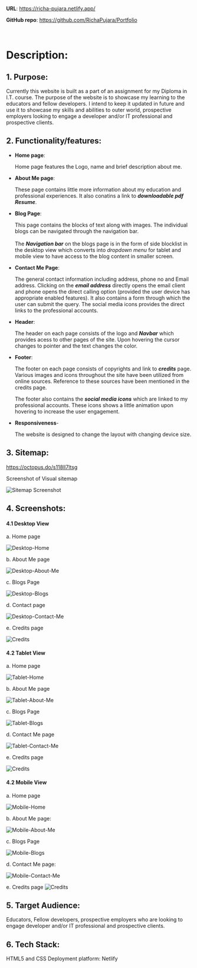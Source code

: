 **URL**: https://richa-pujara.netlify.app/  

**GitHub repo**: https://github.com/RichaPujara/Portfolio

<br>

# Description:

## 1. Purpose: 
   
   Currently this website is built as a part of an assignment for my Diploma in I.T. course. The purpose of the website is to showcase my learning to the educators and fellow developers. I intend to keep it updated in future and use it to showcase my skills and abilities to outer world, prospective employers looking to engage a developer and/or IT professional and prospective clients.


## 2. Functionality/features:

   - **Home page**: 
      
      Home page features the Logo, name and brief description about me. 

   - **About Me page**:

      These page contains little more information about my education and professional experiences. It also conatins a link to ***downloadable pdf Resume***.

   - **Blog Page**:

      This page contains the blocks of text along with images. The individual blogs can be navigated through the navigation bar.  
      <br>
      The ***Navigation bar*** on the blogs page is in the form of side blocklist in the desktop view which converts into *dropdown menu* for tablet and mobile view to have access to the blog content in smaller screen. 

   - **Contact Me Page**:

      The general contact information including address, phone no and Email address. Clicking on the ***email address*** directly opens the email client and phone opens the direct calling option (provided the user device has appropriate enabled features).  It also contains a form through which the user can submit the query. The social media icons provides the direct links to the professional accounts.
      

   - **Header**:

      The header on each page consists of the logo and ***Navbar*** which provides acess to other pages of the site. Upon hovering the cursor changes to pointer and the text changes the color. 

   - **Footer**:

      The footer on each page consists of copyrights and link to ***credits*** page. Various images and icons throughout the site have been utilized from online sources. Reference to these sources have been mentioned in the credits page. 

      The footer also contains the ***social media icons*** which are linked to my professional accounts. These icons shows a little animation upon hovering to increase the user engagement.

   - **Responsiveness**- 

      The website is designed to change the layout with changing device size. 


## 3. Sitemap:

   https://octopus.do/s118ll7ltsg

   Screenshot of Visual sitemap

   ![Sitemap Screenshot](docs/Sitemap%20screenshot.png)


## 4. Screenshots:

   #### 4.1 Desktop View

   a. Home page

   ![Desktop-Home](docs/Desktop-Home.png)

   b. About Me page

   ![Desktop-About-Me](docs/Desktop-About-Me.png)

   c. Blogs Page

   ![Desktop-Blogs](docs/Desktop-Blogs.png)

   d. Contact page

   ![Desktop-Contact-Me](docs/Desktop-Contact-Me.png)

   e. Credits page

   ![Credits](doces/../docs/Desktop-Credits.png)

   #### 4.2 Tablet View

   a. Home page

   ![Tablet-Home](docs/Tablet-Home.png)

   b. About Me page

   ![Tablet-About-Me](docs/Tablet-About-Me.png)

   c. Blogs Page

   ![Tablet-Blogs](docs/Tablet-Blogs.png)

   d. Contact Me page

   ![Tablet-Contact-Me](docs/Tablet-Contact-Me.png)

   e. Credits page

   ![Credits](docs/Tablet-Credits.png)

   #### 4.2 Mobile View

   a. Home page

   ![Mobile-Home](docs/Mobile-Home.png)

   b. About Me page:

   ![Mobile-About-Me](docs/Mobile-Blogs.png)

   c. Blogs Page

   ![Mobile-Blogs](docs/Mobile-Blogs.png)

   d. Contact Me page:

   ![Mobile-Contact-Me](docs/Mobile-Contact-Me.png)

   e. Credits page
   ![Credits](docs/Mobile-Credits.png)


## 5. Target Audience: 

   Educators, Fellow developers, prospective employers who are looking to engage developer and/or IT professional and prospective clients. 


## 6. Tech Stack: 

 HTML5 and CSS
 Deployment platform: Netlify
